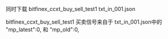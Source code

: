 同时下载 
bitfinex_ccxt_buy_sell_test1
txt_in_001.json

bitfinex_ccxt_buy_sell_test1 买卖信号来自于 txt_in_001.json中的 "mp_latest":0, 和 "mp_old":0,
